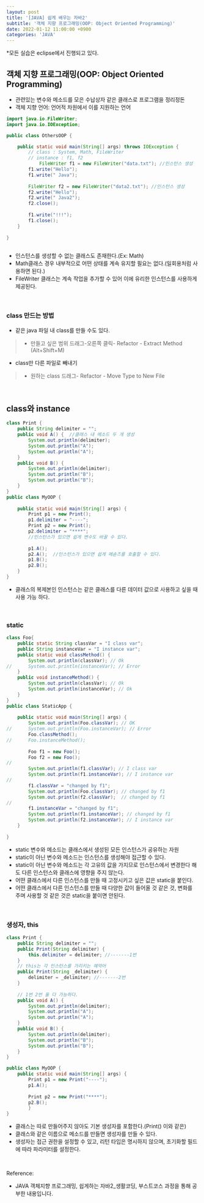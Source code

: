 ```yaml
---
layout: post
title: '[JAVA] 쉽게 배우는 자바2'
subtitle: '객체 지향 프로그래밍(OOP: Object Oriented Programming)'
date: 2022-01-12 11:00:00 +0900
categories: 'JAVA'
---
```


*모든 실습은 eclipse에서 진행되고 있다.

## 객체 지향 프로그래밍(OOP: Object Oriented Programming)

-  관련있는 변수와 메소드를 모은 수납상자 같은 클래스로 프로그램을 정리정돈
- 객체 지향 언어: 언어적 차원에서 이를 지원하는 언어

```java
import java.io.FileWriter;
import java.io.IOException;

public class OthersOOP {

    public static void main(String[] args) throws IOException {
        // class : System, Math, FileWriter
        // instance : f1, f2
            FileWriter f1 = new FileWriter("data.txt"); //인스턴스 생성
        f1.write("Hello");
        f1.write(" Java");
         
        FileWriter f2 = new FileWriter("data2.txt"); //인스턴스 생성
        f2.write("Hello");
        f2.write(" Java2");
        f2.close();
         
        f1.write("!!!");
        f1.close();
    }
 
}
       
```
- 인스턴스를 생성할 수 없는 클래스도 존재한다.(Ex: Math)
- Math클래스 경우 내부적으로 어떤 상태를 계속 유지할 필요는 없다.(일회용처럼 사용하면 된다.)
- FileWriter 클래스는 계속 작업을 추가할 수 있어 이에 유리한 인스턴스를 사용하게 제공된다. 

<br>

### class 만드는 방법
- 같은 java 파일 내 class를 만들 수도 있다. 
> - 만들고 싶은 범위 드래그-오른쪽 클릭- Refactor - Extract Method (Alt+Shift+M)
- class만 다른 파일로 빼내기
> - 원하는 class 드래그- Refactor - Move Type to New File

<br>

## class와 instance

```java
class Print {
	public String delimiter = "";
	public void A() {  //클래스 내 메소드 두 개 생성
		System.out.println(delimiter);
		System.out.println("A");
		System.out.println("A");
	}
	public void B() {
		System.out.println(delimiter);
		System.out.println("B");
		System.out.println("B");
	}
}
public class MyOOP {
	
	public static void main(String[] args) {
		Print p1 = new Print();
		p1.delimiter = "----";
		Print p2 = new Print();
		p2.delimiter = "****";  
        //인스턴스가 있으면 쉽게 변수도 바꿀 수 있다.
		
		p1.A();
		p2.A();  //인스턴스가 있으면 쉽게 메솓즈를 호출할 수 있다. 
		p1.B();
		p2.B();	
	}	
}
```

- 클래스의 복제본인 인스턴스는 같은 클래스를 다른 데이터 값으로 사용하고 싶을 때 사용 가능 하다. 

<br>

### static
```java
class Foo{
    public static String classVar = "I class var";
    public String instanceVar = "I instance var";
    public static void classMethod() {
        System.out.println(classVar); // Ok
//      System.out.println(instanceVar); // Error
    }
    public void instanceMethod() {
        System.out.println(classVar); // Ok
        System.out.println(instanceVar); // Ok
    }
}
public class StaticApp {
 
    public static void main(String[] args) {
        System.out.println(Foo.classVar); // OK
//      System.out.println(Foo.instanceVar); // Error
        Foo.classMethod();
//      Foo.instanceMethod();
         
        Foo f1 = new Foo();
        Foo f2 = new Foo();
//      
        System.out.println(f1.classVar); // I class var
        System.out.println(f1.instanceVar); // I instance var
//      
        f1.classVar = "changed by f1";
        System.out.println(Foo.classVar); // changed by f1
        System.out.println(f2.classVar);  // changed by f1
//      
        f1.instanceVar = "changed by f1";
        System.out.println(f1.instanceVar); // changed by f1
        System.out.println(f2.instanceVar); // I instance var
    }
 
}
````

- static 변수와 메소드는 클래스에서 생성된 모든 인스턴스가 공유하는 자원
- static이 아닌 변수와 메소드는 인스턴스를 생성해야 접근할 수 있다.
- static이 아닌 변수와 메소드는 각 고유의 값을 가지므로 인스턴스에서 변경한다 해도 다른 인스턴스와 클래스에 영향을 주지 않는다.
- 어떤 클래스에서 다른 인스턴스를 만들 때 고정시키고 싶은 값은 static을 붙인다. 
- 어떤 클래스에서 다른 인스턴스를 만들 때 다양한 값이 들어올 것 같은 것, 변화를 주며 사용할 것 같은 것은 static을 붙이면 안된다. 

<br>

### 생성자, this
```java
class Print {
	public String delimiter = "";
	public Print(String delimiter) {
		this.delimiter = delimiter; //-------1번
	}
    // this는 각 인스턴스를 가리키는 예약어
    public Print(String _delimiter) {
		delimiter = _delimiter; //-------2번
	}
    
    // 1번 2번 둘 다 가능하다. 
	public void A() {
		System.out.println(delimiter);
		System.out.println("A");
		System.out.println("A");
	}
	public void B() {
		System.out.println(delimiter);
		System.out.println("B");
		System.out.println("B");
	}
}

public class MyOOP {
    public static void main(String[] args) {
        Print p1 = new Print("----");
        p1.A();
        
        Print p2 = new Print("****");
        p2.B();
        }
}
```

- 클래스는 따로 만들어주지 않아도 기본 생성자를 포함한다.(Print() 이와 같은)
- 클래스와 같은 이름으로 메소드를 만들면 생성자를 만들 수 있다.
- 생성자는 접근 권한을 설정할 수 있고, 리턴 타입은 명시하지 않으며, 초기화할 필드에 따라 파라미터를 설정한다. 

<br>

Reference:

- JAVA 객체지향 프로그래밍, 쉽게하는 자바2_생활코딩, 부스트코스 과정을 통해 공부한 내용입니다.